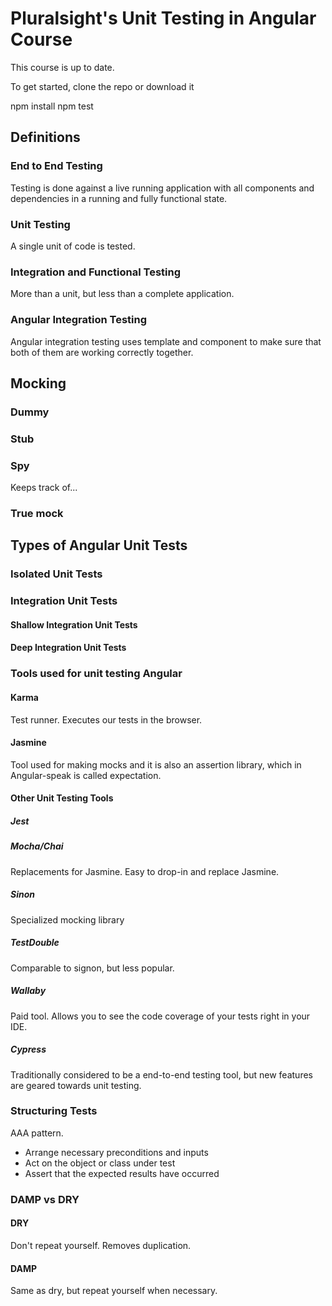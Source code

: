 # Pluralsight's Unit Testing in Angular Course
This course is up to date.

To get started, clone the repo or download it

npm install
npm test

## Definitions

### End to End Testing
Testing is done against a live running application with all components and dependencies in a running and fully functional state. 

### Unit Testing
A single unit of code is tested. 

### Integration and Functional Testing
More than a unit, but less than a complete application.

### Angular Integration Testing
Angular integration testing uses template and component to make sure that both of them are working correctly together. 

## Mocking
### Dummy

### Stub

### Spy
Keeps track of...

### True mock

## Types of Angular Unit Tests
### Isolated Unit Tests

### Integration Unit Tests
#### Shallow Integration Unit Tests
#### Deep Integration Unit Tests

### Tools used for unit testing Angular
#### Karma 
Test runner. Executes our tests in the browser.

#### Jasmine
Tool used for making mocks and it is also an assertion library, which in Angular-speak is called expectation.

#### Other Unit Testing Tools
##### Jest

##### Mocha/Chai
Replacements for Jasmine. Easy to drop-in and replace Jasmine.

##### Sinon
Specialized mocking library

##### TestDouble
Comparable to signon, but less popular.

##### Wallaby
Paid tool. Allows you to see the code coverage of your tests right in your IDE.

##### Cypress
Traditionally considered to be a end-to-end testing tool, but new features are geared towards unit testing.

### Structuring Tests
AAA pattern.

- Arrange necessary preconditions and inputs
- Act on the object or class under test
- Assert that the expected results have occurred

### DAMP vs DRY
#### DRY
Don't repeat yourself. Removes duplication.

#### DAMP
Same as dry, but repeat yourself when necessary.

